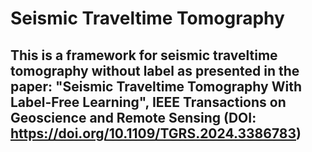 # Seismic Traveltime Tomography
## This is a framework for seismic traveltime tomography without label as presented in the paper: "Seismic Traveltime Tomography With Label-Free Learning", IEEE Transactions on Geoscience and Remote Sensing (DOI: https://doi.org/10.1109/TGRS.2024.3386783)
